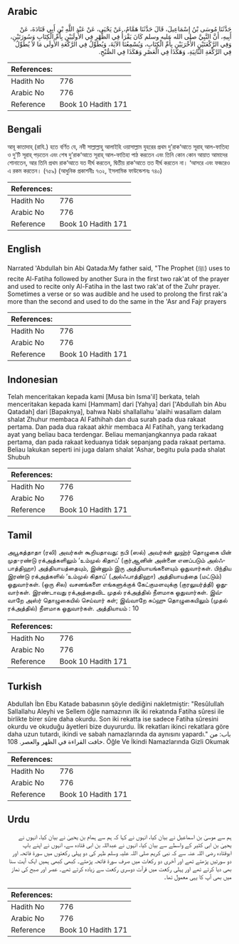 ## Arabic


<div dir="rtl" lang="ar" style={{fontSize:'larger',backgroundColor:'#f8f9fa',padding:20}}>
حَدَّثَنَا مُوسَى بْنُ إِسْمَاعِيلَ، قَالَ حَدَّثَنَا هَمَّامٌ، عَنْ يَحْيَى، عَنْ عَبْدِ اللَّهِ بْنِ أَبِي قَتَادَةَ، عَنْ أَبِيهِ، أَنَّ النَّبِيَّ صلى الله عليه وسلم كَانَ يَقْرَأُ فِي الظُّهْرِ فِي الأُولَيَيْنِ بِأُمِّ الْكِتَابِ وَسُورَتَيْنِ، وَفِي الرَّكْعَتَيْنِ الأُخْرَيَيْنِ بِأُمِّ الْكِتَابِ، وَيُسْمِعُنَا الآيَةَ، وَيُطَوِّلُ فِي الرَّكْعَةِ الأُولَى مَا لاَ يُطَوِّلُ فِي الرَّكْعَةِ الثَّانِيَةِ، وَهَكَذَا فِي الْعَصْرِ وَهَكَذَا فِي الصُّبْحِ‏.‏
</div>
<div style={{backgroundColor:'#f8f9fa',padding:20, marginBottom: 10}}><table> <thead> <tr> <th>References:</th> <th></th> </tr> </thead> <tbody><tr><td>Hadith No</td><td>776</td></tr><tr><td>Arabic No</td><td>776</td></tr><tr><td>Reference</td><td>Book 10 Hadith 171</td></tr></tbody></table></div>

## Bengali


<div dir="ltr" lang="bn" style={{fontSize:'larger',backgroundColor:'#f8f9fa',padding:20}}>
আবূ কাতাদাহ্ (রাযি.) হতে বর্ণিত যে, নবী সাল্লাল্লাহু আলাইহি ওয়াসাল্লাম যুহরের প্রথম দু’রাক‘আতে সূরাহ্ আল-ফাতিহা ও দু’টি সূরাহ্ পড়তেন এবং শেষ দু’রাক‘আতে সূরাহ্ আল-ফাতিহা পাঠ করতেন এবং তিনি কোন কোন আয়াত আমাদের শোনাতেন, আর তিনি প্রথম রাক‘আতে যত দীর্ঘ করতেন, দ্বিতীয় রাক‘আতে তত দীর্ঘ করতেন না। ‘আসরে এবং ফজরেও এ রকম করতেন। (৭৫৯) (আধুনিক প্রকাশনীঃ ৭৩২, ইসলামিক ফাউন্ডেশনঃ ৭৪০)
</div>
<div style={{backgroundColor:'#f8f9fa',padding:20, marginBottom: 10}}><table> <thead> <tr> <th>References:</th> <th></th> </tr> </thead> <tbody><tr><td>Hadith No</td><td>776</td></tr><tr><td>Arabic No</td><td>776</td></tr><tr><td>Reference</td><td>Book 10 Hadith 171</td></tr></tbody></table></div>

## English


<div dir="ltr" lang="en" style={{fontSize:'larger',backgroundColor:'#f8f9fa',padding:20}}>
Narrated 'Abdullah bin Abi Qatada:My father said, "The Prophet (ﷺ) uses to recite Al-Fatiha followed by another Sura in the first two rak'at of the prayer and used to recite only Al-Fatiha in the last two rak'at of the Zuhr prayer. Sometimes a verse or so was audible and he used to prolong the first rak'a more than the second and used to do the same in the 'Asr and Fajr prayers
</div>
<div style={{backgroundColor:'#f8f9fa',padding:20, marginBottom: 10}}><table> <thead> <tr> <th>References:</th> <th></th> </tr> </thead> <tbody><tr><td>Hadith No</td><td>776</td></tr><tr><td>Arabic No</td><td>776</td></tr><tr><td>Reference</td><td>Book 10 Hadith 171</td></tr></tbody></table></div>

## Indonesian


<div dir="ltr" lang="id" style={{fontSize:'larger',backgroundColor:'#f8f9fa',padding:20}}>
Telah menceritakan kepada kami [Musa bin Isma'il] berkata, telah menceritakan kepada kami [Hammam] dari [Yahya] dari ['Abdullah bin Abu Qatadah] dari [Bapaknya], bahwa Nabi shallallahu 'alaihi wasallam dalam shalat Zhuhur membaca Al Fathihah dan dua surah pada dua rakaat pertama. Dan pada dua rakaat akhir membaca Al Fatihah, yang terkadang ayat yang beliau baca terdengar. Beliau memanjangkannya pada rakaat pertama, dan pada rakaat keduanya tidak sepanjang pada rakaat pertama. Beliau lakukan seperti ini juga dalam shalat 'Ashar, begitu pula pada shalat Shubuh
</div>
<div style={{backgroundColor:'#f8f9fa',padding:20, marginBottom: 10}}><table> <thead> <tr> <th>References:</th> <th></th> </tr> </thead> <tbody><tr><td>Hadith No</td><td>776</td></tr><tr><td>Arabic No</td><td>776</td></tr><tr><td>Reference</td><td>Book 10 Hadith 171</td></tr></tbody></table></div>

## Tamil


<div dir="ltr" lang="ta" style={{fontSize:'larger',backgroundColor:'#f8f9fa',padding:20}}>
அபூகத்தாதா (ரலி) அவர்கள் கூறியதாவது: நபி (ஸல்) அவர்கள் லுஹ்ர் தொழுகை யின் முத-ரண்டு ரக்அத்களிலும் ‘உம்முல் கிதாப்’ (குர்ஆனின் அன்னை எனப்படும் அல்ஃபாத்திஹா) அத்தியாயத்தையும், இன்னும் இரு அத்தியாயங்களையும் ஓதுவார்கள். பிந்திய இரண்டு ரக்அத்களில் ‘உம்முல் கிதாப்’ (அல்ஃபாத்திஹா) அத்தியாயத்தை (மட்டும்) ஓதுவார்கள். (ஒரு சில) வசனங்களை எங்களுக்குக் கேட்குமளவுக்கு (குரலுயர்த்தி) ஓதுவார்கள். இரண்டாவது ரக்அத்தைவிட முதல் ரக்அத்தில் நீளமாக ஓதுவார்கள். இவ்வாறே அஸ்ர் தொழுகையில் செய்வார் கள்; இவ்வாறே சுப்ஹு தொழுகையிலும் (முதல் ரக்அத்தில்) நீளமாக ஓதுவார்கள். அத்தியாயம் : 10
</div>
<div style={{backgroundColor:'#f8f9fa',padding:20, marginBottom: 10}}><table> <thead> <tr> <th>References:</th> <th></th> </tr> </thead> <tbody><tr><td>Hadith No</td><td>776</td></tr><tr><td>Arabic No</td><td>776</td></tr><tr><td>Reference</td><td>Book 10 Hadith 171</td></tr></tbody></table></div>

## Turkish


<div dir="ltr" lang="tr" style={{fontSize:'larger',backgroundColor:'#f8f9fa',padding:20}}>
Abdullah İbn Ebu Katade babasının şöyle dediğini nakletmiştir: "Resûlullah Sallallahu Aleyhi ve Sellem öğle namazının ilk iki rekatında Fatiha sûresi ile birlikte birer sûre daha okurdu. Son iki rekatta ise sadece Fatiha sûresini okurdu ve okuduğu âyetleri bize duyururdu. İlk rekatları ikinci rekatlara göre daha uzun tutardı, ikindi ve sabah namazlarında da aynısını yapardı." باب: من خافت القراءة في الظهر والعصر. 108. Öğle Ve İkindi Namazlarında Gizli Okumak
</div>
<div style={{backgroundColor:'#f8f9fa',padding:20, marginBottom: 10}}><table> <thead> <tr> <th>References:</th> <th></th> </tr> </thead> <tbody><tr><td>Hadith No</td><td>776</td></tr><tr><td>Arabic No</td><td>776</td></tr><tr><td>Reference</td><td>Book 10 Hadith 171</td></tr></tbody></table></div>

## Urdu


<div dir="rtl" lang="ur" style={{fontSize:'larger',backgroundColor:'#f8f9fa',padding:20}}>
ہم سے موسیٰ بن اسماعیل نے بیان کیا، انہوں نے کہا کہ ہم سے ہمام بن یحییٰ نے بیان کیا، انہوں نے یحییٰ بن ابی کثیر کے واسطے سے بیان کیا، انہوں نے عبداللہ بن ابی قتادہ سے، انہوں نے اپنے باپ ابوقتادہ رضی اللہ عنہ سے کہ نبی کریم صلی اللہ علیہ وسلم ظہر کی دو پہلی رکعتوں میں سورۃ فاتحہ اور دو سورتیں پڑھتے تھے اور آخری دو رکعات میں صرف سورۃ فاتحہ پڑھتے۔ کبھی کبھی ہمیں ایک آیت سنا بھی دیا کرتے تھے اور پہلی رکعت میں قرآت دوسری رکعت سے زیادہ کرتے تھے۔ عصر اور صبح کی نماز میں بھی آپ کا یہی معمول تھا۔
</div>
<div style={{backgroundColor:'#f8f9fa',padding:20, marginBottom: 10}}><table> <thead> <tr> <th>References:</th> <th></th> </tr> </thead> <tbody><tr><td>Hadith No</td><td>776</td></tr><tr><td>Arabic No</td><td>776</td></tr><tr><td>Reference</td><td>Book 10 Hadith 171</td></tr></tbody></table></div>